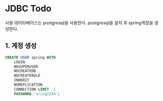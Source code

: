 # JDBC Todo
사용 데이타베이스는 postgresql을 사용한다.
postgresql을 설치 후 spring계정을 생성한다.

## 1. 계정 생성
```sql
CREATE USER spring WITH
	LOGIN
	NOSUPERUSER
	NOCREATEDB
	NOCREATEROLE
	INHERIT
	NOREPLICATION
	CONNECTION LIMIT -1
	PASSWORD 'sring1234';